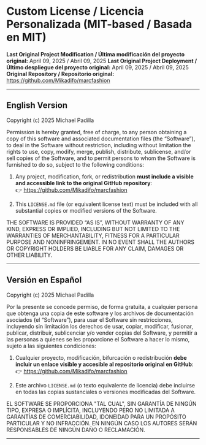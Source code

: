 # Custom License / Licencia Personalizada (MIT-based / Basada en MIT)

**Last Original Project Modification / Última modificación del proyecto original:** April 09, 2025 / Abril 09, 2025
**Last Original Project Deployment / Último despliegue del proyecto original:** April 09, 2025 / Abril 09, 2025
**Original Repository / Repositorio original:** https://github.com/Mikadifo/marcfashion

---

## English Version

Copyright (c) 2025 Michael Padilla

Permission is hereby granted, free of charge, to any person obtaining a copy of this software and associated documentation files (the “Software”), to deal in the Software without restriction, including without limitation the rights to use, copy, modify, merge, publish, distribute, sublicense, and/or sell copies of the Software, and to permit persons to whom the Software is furnished to do so, subject to the following conditions:

1. Any project, modification, fork, or redistribution **must include a visible and accessible link to the original GitHub repository**:  
   👉 https://github.com/Mikadifo/marcfashion

2. This `LICENSE.md` file (or equivalent license text) must be included with all substantial copies or modified versions of the Software.

THE SOFTWARE IS PROVIDED “AS IS”, WITHOUT WARRANTY OF ANY KIND, EXPRESS OR IMPLIED, INCLUDING BUT NOT LIMITED TO THE WARRANTIES OF MERCHANTABILITY, FITNESS FOR A PARTICULAR PURPOSE AND NONINFRINGEMENT. IN NO EVENT SHALL THE AUTHORS OR COPYRIGHT HOLDERS BE LIABLE FOR ANY CLAIM, DAMAGES OR OTHER LIABILITY.

---

## Versión en Español

Copyright (c) 2025 Michael Padilla

Por la presente se concede permiso, de forma gratuita, a cualquier persona que obtenga una copia de este software y los archivos de documentación asociados (el “Software”), para usar el Software sin restricciones, incluyendo sin limitación los derechos de usar, copiar, modificar, fusionar, publicar, distribuir, sublicenciar y/o vender copias del Software, y permitir a las personas a quienes se les proporcione el Software a hacer lo mismo, sujeto a las siguientes condiciones:

1. Cualquier proyecto, modificación, bifurcación o redistribución **debe incluir un enlace visible y accesible al repositorio original en GitHub**:  
   👉 https://github.com/Mikadifo/marcfashion

2. Este archivo `LICENSE.md` (o texto equivalente de licencia) debe incluirse en todas las copias sustanciales o versiones modificadas del Software.

EL SOFTWARE SE PROPORCIONA "TAL CUAL", SIN GARANTÍA DE NINGÚN TIPO, EXPRESA O IMPLÍCITA, INCLUYENDO PERO NO LIMITADA A GARANTÍAS DE COMERCIABILIDAD, IDONEIDAD PARA UN PROPÓSITO PARTICULAR Y NO INFRACCIÓN. EN NINGÚN CASO LOS AUTORES SERÁN RESPONSABLES DE NINGÚN DAÑO O RECLAMACIÓN.

---
